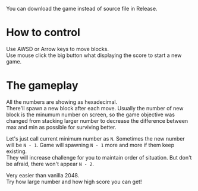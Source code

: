 You can download the game instead of source file in Release.

# How to control
Use AWSD or Arrow keys to move blocks.  
Use mouse click the big button what displaying the score to start a new game.

# The gameplay
All the numbers are showing as hexadecimal.  
There'll spawn a new block after each move. Usually the number of new block is the minumum number on screen, so the game objective was changed from stacking larger number to decrease the difference between max and min as possible for surviving better.  
  
Let's just call current minimum number as `N`.
Sometimes the new number will be `N - 1`. Game will spawning `N - 1` more and more if them keep existing.  
They will increase challenge for you to maintain order of situation. But don't be afraid, there won't appear `N - 2`.  
  
Very easier than vanilla 2048.  
Try how large number and how high score you can get!  
